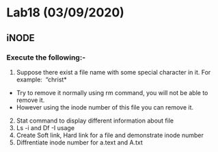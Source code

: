 # Lab18 (03/09/2020)

## iNODE

### Execute the following:-
1. Suppose there exist a file name with some special character in it. For example:  “christ*
- Try to remove it normally using rm command, you will not be able to remove it.
- However using the inode number of this file you can remove it.
2. Stat command to display different information about file
3. Ls -i and Df -I usage
4. Create Soft link, Hard link for a file and demonstrate inode number
5. Diffrentiate inode number for a.text and A.txt

